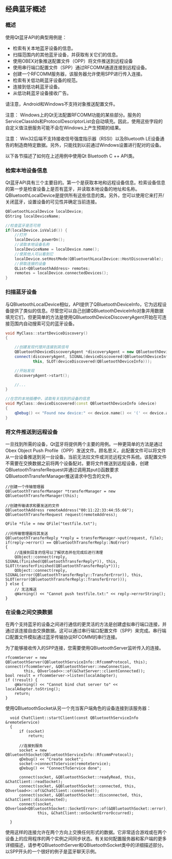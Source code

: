 ## 经典蓝牙概述

### 概述

使用Qt蓝牙API的典型用例是：

* 检索有关本地蓝牙设备的信息。
* 扫描范围内的其他蓝牙设备，并获取有关它们的信息。
* 使用OBEX对象推送配置文件（OPP）将文件推送到远程设备
* 使用串行端口配置文件（SPP）通过RFCOMM通道连接到远程设备。
* 创建一个RFCOMM服务器，该服务器允许使用SPP进行传入连接。
* 检索有关低功耗蓝牙设备的规范。
* 连接到低功耗蓝牙设备。
* 从低功耗蓝牙设备接收广告。

请注意，Android和Windows不支持对象推送配置文件。

注意： Windows上的Qt无法配置RFCOMM功能的某些部分。服务的ServiceClassIds和ProtocolDescriptorList会自动填充。因此，使用这些字段的自定义值注册服务可能不会在Windows上产生预期的结果。

注意： Win32后端不支持接收信号强度指示器（RSSI）以及Bluetooth LE设备通告的制造商特定数据。另外，只能找到以前通过Windows设置进行配对的设备。

以下各节描述了如何在上述用例中使用Qt Bluetooth C ++ API类。

### 检索本地设备信息

Qt蓝牙API具有三个主要目的。第一个是获取本地和远程设备信息。检索设备信息的第一步是检查设备上是否有蓝牙，并读取本地设备的地址和名称。QBluetoothLocalDevice是提供所有这些信息的类。另外，您可以使用它来打开/关闭蓝牙，设置设备的可见性并确定当前连接。

```c++
QBluetoothLocalDevice localDevice;
QString localDeviceName;

//检查蓝牙是否可用
if(localDevice.isValid()) {
    //打开
    localDevice.powerOn();
    //读取本地设备名称
    localDeviceName = localDevice.name();
    //使其他人可以看到它
    localDevice.setHostMode(QBluetoothLocalDevice::HostDiscoverable);
    //获取连接的设备
    QList<QBluetoothAddress> remotes;
    remotes = localDevice.connectedDevices();
}
```

### 扫描蓝牙设备

与QBluetoothLocalDevice相似，API提供了QBluetoothDeviceInfo，它为远程设备提供了类似的信息。尽管您可以自己创建QBluetoothDeviceInfo对象并用数据填充它们，但更简单的方法是使用QBluetoothDeviceDiscoveryAgent开始在可连接范围内自动搜索可见的蓝牙设备。

```c++
void MyClass::startDeviceDiscovery()
{

    //创建发现代理并连接到其信号
    QBluetoothDeviceDiscoveryAgent *discoveryAgent = new QBluetoothDeviceDiscoveryAgent(this);
    connect(discoveryAgent, SIGNAL(deviceDiscovered(QBluetoothDeviceInfo)),
            this, SLOT(deviceDiscovered(QBluetoothDeviceInfo)));

    //开始发现
    discoveryAgent->start();

    //...
}

//在您的本地插槽中，读取有关找到的设备的信息
void MyClass::deviceDiscovered(const QBluetoothDeviceInfo &device)
{
    qDebug() << "Found new device:" << device.name() << '(' << device.address().toString() << ')';
}

```

### 将文件推送到远程设备

一旦找到所需的设备，Qt蓝牙将提供两个主要的用例。一种更简单的方法是通过Obex Object Push Profile（OPP）发送文件。顾名思义，此配置文件可以将文件从一台设备推送到另一台设备。当前无法拉文件或浏览远程文件系统。该配置文件不需要在交换数据之前将两个设备配对。要将文件推送到远程设备，创建QBluetoothTransferRequest并通过调用其put()函数要求QBluetoothTransferManager推送请求中包含的文件。

```
//创建一个传输管理器
QBluetoothTransferManager *transferManager = new QBluetoothTransferManager(this);

//创建传输请求和要发送的文件
QBluetoothAddress remoteAddress("00:11:22:33:44:55:66");
QBluetoothTransferRequest request(remoteAddress);

QFile *file = new QFile("testfile.txt");

//问传输管理器将其发送
QBluetoothTransferReply *reply = transferManager->put(request, file);
if(reply->error() == QBluetoothTransferReply::NoError)
{
    //连接到回复的信号以了解状态并在完成后进行清理
    QObject::connect(reply, SIGNAL(finished(QBluetoothTransferReply*)), this, SLOT(transferFinished(QBluetoothTransferReply*)));
    QObject::connect(reply, SIGNAL(error(QBluetoothTransferReply::TransferError)), this, SLOT(error(QBluetoothTransferReply::TransferError)));
} else {
    // 无法推送
    qWarning() << "Cannot push testfile.txt:" << reply->errorString();
}
```

### 在设备之间交换数据

在两个支持蓝牙的设备之间进行通信的更灵活的方法是创建虚拟串行端口连接，并通过该连接自由交换数据。这可以通过串行端口配置文件（SPP）来完成。串行端口配置文件模拟通过蓝牙传输协议RFCOMM的串行连接。

为了能够接收传入的SPP连接，您需要使用QBluetoothServer监听传入的连接。

```
rfcommServer = new QBluetoothServer(QBluetoothServiceInfo::RfcommProtocol, this);
connect(rfcommServer, &QBluetoothServer::newConnection,
        this, QOverload<>::of(&ChatServer::clientConnected));
bool result = rfcommServer->listen(localAdapter);
if (!result) {
    qWarning() << "Cannot bind chat server to" << localAdapter.toString();
    return;
}
```

使用QBluetoothSocket从另一个充当客户端角色的设备连接到该服务器：

```
  void ChatClient::startClient(const QBluetoothServiceInfo &remoteService)
  {
      if (socket)
          return;

      //连接到服务
      socket = new QBluetoothSocket(QBluetoothServiceInfo::RfcommProtocol);
      qDebug() << "Create socket";
      socket->connectToService(remoteService);
      qDebug() << "ConnectToService done";

      connect(socket, &QBluetoothSocket::readyRead, this, &ChatClient::readSocket);
      connect(socket, &QBluetoothSocket::connected, this, QOverload<>::of(&ChatClient::connected));
      connect(socket, &QBluetoothSocket::disconnected, this, &ChatClient::disconnected);
      connect(socket, QOverload<QBluetoothSocket::SocketError>::of(&QBluetoothSocket::error),
              this, &ChatClient::onSocketErrorOccurred);

  }
```

使用这样的连接允许在两个方向上交换任何形式的数据。它非常适合游戏或在两个设备上的应用程序的两个实例之间同步状态。有关如何配置服务器和客户端的更多详细描述，请参考QBluetoothServer和QBluetoothSocket类中的详细描述部分。以SPP开头的一个很好的例子是蓝牙聊天示例。